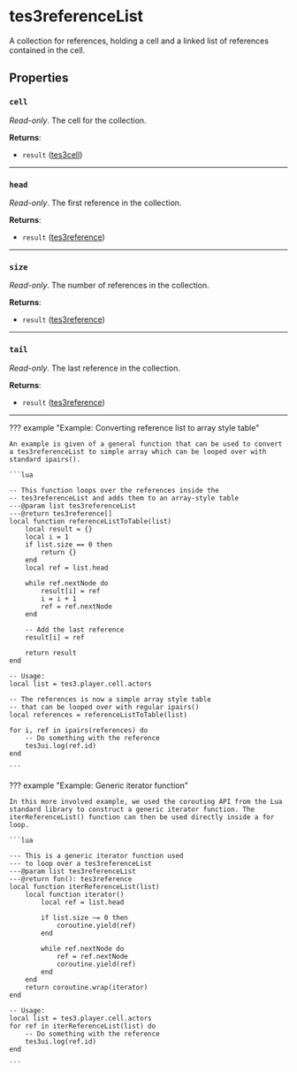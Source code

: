 # tes3referenceList
<div class="search_terms" style="display: none">tes3referencelist, referencelist</div>

<!---
	This file is autogenerated. Do not edit this file manually. Your changes will be ignored.
	More information: https://github.com/MWSE/MWSE/tree/master/docs
-->

A collection for references, holding a cell and a linked list of references contained in the cell.

## Properties

### `cell`
<div class="search_terms" style="display: none">cell</div>

*Read-only*. The cell for the collection.

**Returns**:

* `result` ([tes3cell](../../types/tes3cell))

***

### `head`
<div class="search_terms" style="display: none">head</div>

*Read-only*. The first reference in the collection.

**Returns**:

* `result` ([tes3reference](../../types/tes3reference))

***

### `size`
<div class="search_terms" style="display: none">size</div>

*Read-only*. The number of references in the collection.

**Returns**:

* `result` ([tes3reference](../../types/tes3reference))

***

### `tail`
<div class="search_terms" style="display: none">tail</div>

*Read-only*. The last reference in the collection.

**Returns**:

* `result` ([tes3reference](../../types/tes3reference))

***

??? example "Example: Converting reference list to array style table"

	An example is given of a general function that can be used to convert a tes3referenceList to simple array which can be looped over with standard ipairs().

	```lua
	
	-- This function loops over the references inside the
	-- tes3referenceList and adds them to an array-style table
	---@param list tes3referenceList
	---@return tes3reference[]
	local function referenceListToTable(list)
		local result = {}
		local i = 1
		if list.size == 0 then
			return {}
		end
		local ref = list.head
	
		while ref.nextNode do
			result[i] = ref
			i = i + 1
			ref = ref.nextNode
		end
	
		-- Add the last reference
		result[i] = ref
	
		return result
	end
	
	-- Usage:
	local list = tes3.player.cell.actors
	
	-- The references is now a simple array style table
	-- that can be looped over with regular ipairs()
	local references = referenceListToTable(list)
	
	for i, ref in ipairs(references) do
		-- Do something with the reference
		tes3ui.log(ref.id)
	end

	```

??? example "Example: Generic iterator function"

	In this more involved example, we used the corouting API from the Lua standard library to construct a generic iterator function. The iterReferenceList() function can then be used directly inside a for loop.

	```lua
	
	--- This is a generic iterator function used
	--- to loop over a tes3referenceList
	---@param list tes3referenceList
	---@return fun(): tes3reference
	local function iterReferenceList(list)
		local function iterator()
			local ref = list.head
	
			if list.size ~= 0 then
				coroutine.yield(ref)
			end
	
			while ref.nextNode do
				ref = ref.nextNode
				coroutine.yield(ref)
			end
		end
		return coroutine.wrap(iterator)
	end
	
	-- Usage:
	local list = tes3.player.cell.actors
	for ref in iterReferenceList(list) do
		-- Do something with the reference
		tes3ui.log(ref.id)
	end

	```

